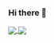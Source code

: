 ### Hi there 👋

<a href="https://github.com/jrsumner/github-readme-stats">
  <img align="center" src="https://github-readme-stats.vercel.app/api?username=JRSumner&theme=cobalt)" />
</a>

<a href="https://github.com/jrsumner/convoychat">
  <img align="center" src="ttps://github-readme-stats.vercel.app/api/pin/?username=jrsumner&repo=convoychat" />
</a>
